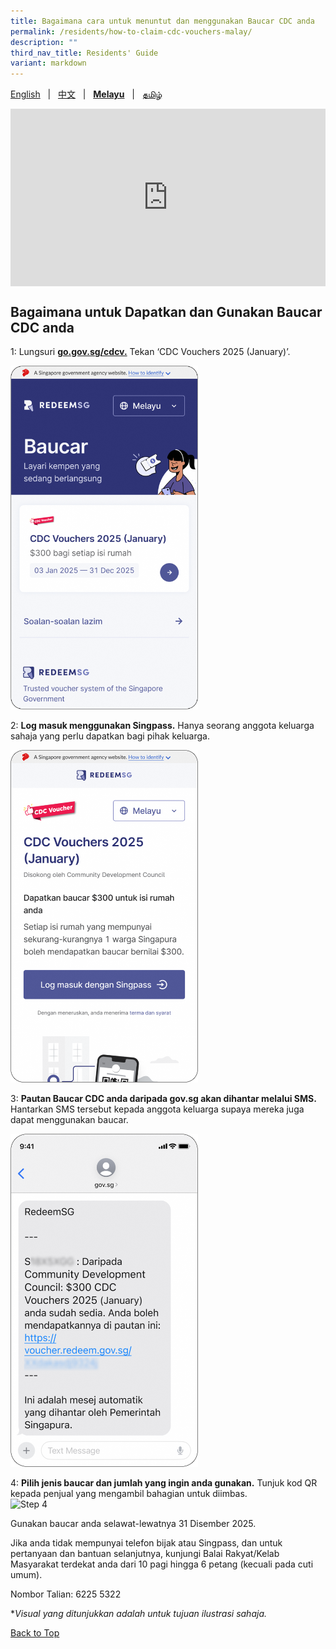 ```yaml
---
title: Bagaimana cara untuk menuntut dan menggunakan Baucar CDC anda
permalink: /residents/how-to-claim-cdc-vouchers-malay/
description: ""
third_nav_title: Residents' Guide
variant: markdown
---
```

<span id="cdcv_page_top"></span>
[English](/residents/how-to-claim-cdc-vouchers) &nbsp;&nbsp;|&nbsp;&nbsp; [中文](/residents/how-to-claim-cdc-vouchers-chinese)  &nbsp;&nbsp;|&nbsp;&nbsp; **[Melayu](/residents/how-to-claim-cdc-vouchers-malay)** &nbsp;&nbsp;|&nbsp;&nbsp; [தமிழ்](/residents/how-to-claim-cdc-vouchers-tamil)

<style>
a.bp-button {
	height: 6em !important;
	white-space:pre-line !important;
}
 .youtubecontainer {
    position: relative;
    width: 100%;
    height: 0;
    padding-bottom: 56.25%;
}
.youtubevideo {
    position: absolute;
    top: 0;
    left: 0;
    width: 100%;
    height: 100%;
}
</style>

<div class="youtubecontainer">
<iframe class="youtubevideo" src="https://www.youtube.com/embed/GX-ZWitGAFA?si=YEKu2PjxY6q8zzNE" title="YouTube video player" frameborder="0" allow="accelerometer; autoplay; clipboard-write; encrypted-media; gyroscope; picture-in-picture" allowfullscreen=""></iframe>
</div>

## Bagaimana untuk Dapatkan dan Gunakan Baucar CDC anda

1: Lungsuri **[go.gov.sg/cdcv.](https://go.gov.sg/cdcv)** Tekan ‘CDC Vouchers 2025 (January)’. 

<img src="/images/ML_1.png" alt="Step 1" style="width:300px !important;">


2: **Log masuk menggunakan Singpass.** Hanya seorang anggota keluarga sahaja yang perlu dapatkan bagi pihak keluarga.

<img src="/images/ML_2.png" alt="Step 2" style="width:300px !important;">

3: **Pautan Baucar CDC anda daripada gov.sg akan dihantar melalui SMS.** Hantarkan SMS tersebut kepada anggota keluarga supaya mereka juga dapat menggunakan baucar.

<img src="/images/ML_3.png" alt="Step 3" style="width:300px !important;">

4: **Pilih jenis baucar dan jumlah yang ingin anda gunakan.** Tunjuk kod QR kepada penjual yang mengambil bahagian untuk diimbas.  
<img src="/images/ML_5.png" alt="Step 4" style="width:600px !important;">

Gunakan baucar anda selawat-lewatnya 31 Disember 2025.

Jika anda tidak mempunyai telefon bijak atau Singpass, dan untuk pertanyaan dan bantuan selanjutnya, kunjungi Balai Rakyat/Kelab Masyarakat terdekat anda dari 10 pagi hingga 6 petang (kecuali pada cuti umum).

Nombor Talian: 6225 5322

*<i>Visual yang ditunjukkan adalah untuk tujuan ilustrasi sahaja.</i>

[Back to Top](#cdcv_page_top)
